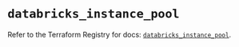 # `databricks_instance_pool`

Refer to the Terraform Registry for docs: [`databricks_instance_pool`](https://registry.terraform.io/providers/databricks/databricks/1.90.0/docs/resources/instance_pool).
